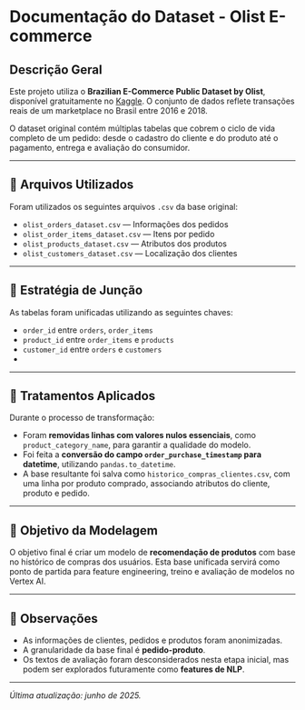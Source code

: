 # Documentação do Dataset - Olist E-commerce

## Descrição Geral

Este projeto utiliza o **Brazilian E-Commerce Public Dataset by Olist**, disponível gratuitamente no [Kaggle](https://www.kaggle.com/datasets/olistbr/brazilian-ecommerce). O conjunto de dados reflete transações reais de um marketplace no Brasil entre 2016 e 2018.

O dataset original contém múltiplas tabelas que cobrem o ciclo de vida completo de um pedido: desde o cadastro do cliente e do produto até o pagamento, entrega e avaliação do consumidor.

---

## 📂 Arquivos Utilizados

Foram utilizados os seguintes arquivos `.csv` da base original:

- `olist_orders_dataset.csv` — Informações dos pedidos
- `olist_order_items_dataset.csv` — Itens por pedido
- `olist_products_dataset.csv` — Atributos dos produtos
- `olist_customers_dataset.csv` — Localização dos clientes

---

## 🔗 Estratégia de Junção

As tabelas foram unificadas utilizando as seguintes chaves:

- `order_id` entre `orders`, `order_items`
- `product_id` entre `order_items` e `products`
- `customer_id` entre `orders` e `customers`
- 
---

## 🧹 Tratamentos Aplicados

Durante o processo de transformação:

- Foram **removidas linhas com valores nulos essenciais**, como `product_category_name`, para garantir a qualidade do modelo.
- Foi feita a **conversão do campo `order_purchase_timestamp` para datetime**, utilizando `pandas.to_datetime`.
- A base resultante foi salva como `historico_compras_clientes.csv`, com uma linha por produto comprado, associando atributos do cliente, produto e pedido.

---

## 🧠 Objetivo da Modelagem

O objetivo final é criar um modelo de **recomendação de produtos** com base no histórico de compras dos usuários. Esta base unificada servirá como ponto de partida para feature engineering, treino e avaliação de modelos no Vertex AI.

---

## 📌 Observações

- As informações de clientes, pedidos e produtos foram anonimizadas.
- A granularidade da base final é **pedido-produto**.
- Os textos de avaliação foram desconsiderados nesta etapa inicial, mas podem ser explorados futuramente como **features de NLP**.

---

*Última atualização: junho de 2025.*
